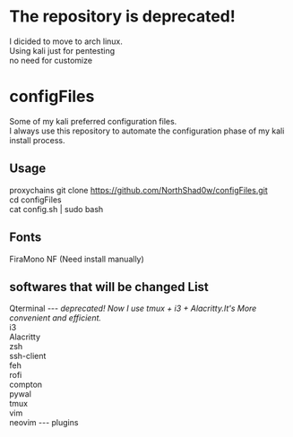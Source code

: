# The repository is deprecated!
I dicided to move to arch linux.  
Using kali just for pentesting  
no need for customize  


# configFiles
Some of my kali preferred configuration files.  
I always use this repository to automate the configuration phase of my kali install process.
## Usage
proxychains git clone https://github.com/NorthShad0w/configFiles.git  
cd configFiles  
cat config.sh | sudo bash  

## Fonts

FiraMono NF (Need install manually)

## softwares that will be changed List
Qterminal --- *deprecated! Now I use tmux + i3 + Alacritty.It's More convenient and efficient.*  
i3  
Alacritty  
zsh  
ssh-client  
feh  
rofi  
compton  
pywal  
tmux  
vim   
neovim --- plugins  

